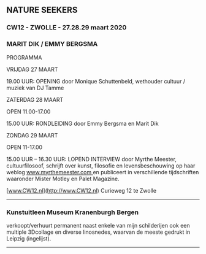 ## NATURE SEEKERS

### CW12  -   ZWOLLE  -  27.28.29 maart 2020

### MARIT DIK / EMMY BERGSMA

PROGRAMMA

VRIJDAG 27 MAART 

19.00 UUR: OPENING door Monique Schuttenbeld, wethouder cultuur / muziek van DJ Tamme


ZATERDAG 28 MAART

OPEN 11.00-17.00

15.00 UUR: RONDLEIDING door Emmy Bergsma en Marit Dik


ZONDAG 29 MAART

OPEN 11-17.00

15.00 UUR – 16.30 UUR: LOPEND INTERVIEW door Myrthe Meester, cultuurfilosoof, schrijft over kunst, filosofie en levensbeschouwing op haar weblog [www.myrthemeester.com ](http://www.myrthemeester.com) en publiceert in verschillende tijdschriften waaronder Mister Motley en Palet Magazine.

[www.CW12.nl](http://www.CW12.nl)  Curieweg 12 te Zwolle

______________________________________________________________________________________________________________________________


### Kunstuitleen Museum Kranenburgh Bergen 

verkoopt/verhuurt permanent naast enkele van mijn schilderijen ook een multiple 3Dcollage en diverse linosnedes, waarvan de meeste gedrukt in Leipzig (ingelijst).

______________________________________________________________________________________________________________________________
